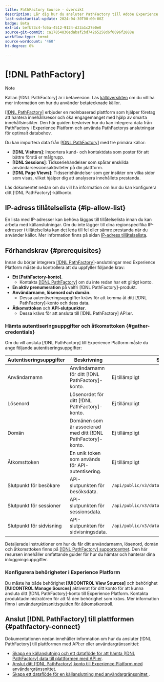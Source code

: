```yaml
---
title: PathFactory Source - översikt
description: Lär dig hur du ansluter PathFactory till Adobe Experience Platform med hjälp av API:er eller användargränssnittet.
last-substantial-update: 2024-04-30T00:00:00Z
badge: Beta
exl-id: befb73c4-fd6a-4512-9124-d23a1c27e0e0
source-git-commit: ca17854830edabaf2bd74265258d6f0096f2888e
workflow-type: tm+mt
source-wordcount: '460'
ht-degree: 0%

---
```


# [!DNL PathFactory]

>[!NOTE]
>
>Källan [!DNL PathFactory] är i betaversion. Läs [källöversikten](../../home.md#terms-and-conditions) om du vill ha mer information om hur du använder betatecknade källor.

[[!DNL PathFactory]](https://www.pathfactory.com/) erbjuder en molnbaserad plattform som hjälper företag att hantera innehållsresor och öka engagemanget med hjälp av smarta innehållsinsikter. Den här guiden beskriver hur du kan integrera data från PathFactory i Experience Platform och använda PathFactorys anslutningar för optimalt databehov.

Du kan importera data från [[!DNL PathFactory]](https://www.pathfactory.com/) med tre primära källor:

* **[!DNL Visitors]**: Importera kund- och kontaktdata som poster för att bättre förstå er målgrupp.
* **[!DNL Sessions]**: Tidsseriehändelser som spårar enskilda användarsessionsaktiviteter på din plattform.
* **[!DNL Page Views]**: Tidsseriehändelser som ger insikter om vilka sidor som visas, vilket hjälper dig att analysera innehållets prestanda.

Läs dokumentet nedan om du vill ha information om hur du kan konfigurera ditt [!DNL PathFactory]-källkonto.

## IP-adress tillåtelselista {#ip-allow-list}

En lista med IP-adresser kan behöva läggas till tillåtelselista innan du kan arbeta med källanslutningar. Om du inte lägger till dina regionspecifika IP-adresser i tillåtelselista kan det leda till fel eller sämre prestanda när du använder källor. Mer information finns på sidan [IP-adress tillåtelselista](../../ip-address-allow-list.md).

## Förhandskrav {#prerequisites}

Innan du börjar integrera [[!DNL PathFactory]](https://www.pathfactory.com/)-anslutningar med Experience Platform måste du kontrollera att du uppfyller följande krav:

* **Ett [PathFactory-konto]**.
   * Kontakta [[!DNL PathFactory]](https://www.pathfactory.com/portal/company/contactus.shtml) om du inte redan har ett giltigt konto.
* **En aktiv prenumeration** på valfri [!DNL PathFactory]-produkt.
* **Användarnamn, lösenord och domän**.
   * Dessa autentiseringsuppgifter krävs för att komma åt ditt [!DNL PathFactory]-konto och dess data.
* **Åtkomsttoken** och **API-slutpunkter**.
   * Dessa krävs för att ansluta till [!DNL PathFactory] API:er.

### Hämta autentiseringsuppgifter och åtkomsttoken {#gather-credentials}

Om du vill ansluta [!DNL PathFactory] till Experience Platform måste du ange följande autentiseringsuppgifter:

| Autentiseringsuppgifter | Beskrivning | Slutpunkt |
| --- | --- | --- |
| Användarnamn | Användarnamn för ditt [!DNL PathFactory]-konto. | Ej tillämpligt |
| Lösenord | Lösenordet för ditt [!DNL PathFactory]-konto. | Ej tillämpligt |
| Domän | Domänen som är associerad med ditt [!DNL PathFactory]-konto. | Ej tillämpligt |
| Åtkomsttoken | En unik token som används för API-autentisering. | Ej tillämpligt |
| Slutpunkt för besökare | API-slutpunkten för besöksdata. | `/api/public/v3/data_lake_apis/visitors.json` |
| Slutpunkt för sessioner | API-slutpunkten för sessionsdata. | `/api/public/v3/data_lake_apis/sessions.json` |
| Slutpunkt för sidvisning | API-slutpunkten för sidvisningsdata. | `/api/public/v3/data_lake_apis/page_views.json` |

Detaljerade instruktioner om hur du får ditt användarnamn, lösenord, domän och åtkomsttoken finns på [[!DNL PathFactory] supportcentret](https://support.pathfactory.com/categories/adobe/). Den här resursen innehåller omfattande guider för hur du hämtar och hanterar dina inloggningsuppgifter.

### Konfigurera behörigheter i Experience Platform

Du måste ha både behörighet **[!UICONTROL View Sources]** och behörighet **[!UICONTROL Manage Sources]** aktiverat för ditt konto för att kunna ansluta ditt [!DNL PathFactory]-konto till Experience Platform. Kontakta produktadministratören för att få den behörighet som krävs. Mer information finns i [användargränssnittsguiden för åtkomstkontroll](../../../access-control/ui/overview.md).

## Anslut [!DNL PathFactory] till plattformen {#pathfactory-connect}

Dokumentationen nedan innehåller information om hur du ansluter [!DNL PathFactory] till plattformen med API:er eller användargränssnittet:

* [Skapa en källanslutning och ett dataflöde för att hämta [!DNL PathFactory] data till plattformen med API:er](../../tutorials/api/create/marketing-automation/pathfactory.md).
* [Anslut ditt [!DNL PathFactory] konto till Experience Platform med användargränssnittet](../../tutorials/ui/create/marketing-automation/pathfactory.md).
* [Skapa ett dataflöde för en källanslutning med användargränssnittet ](../../tutorials/ui/dataflow/marketing-automation.md).
